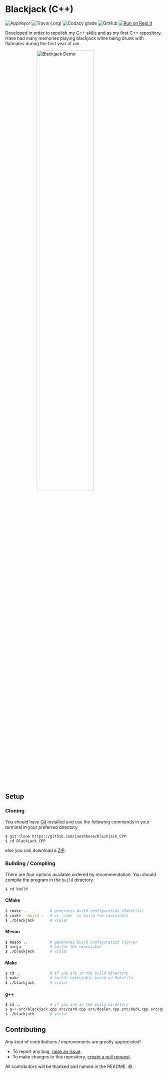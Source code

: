 # Blackjack (C++)
![AppVeyor](https://img.shields.io/appveyor/build/ineshbose/blackjack-cpp?label=AppVeyor&style=flat-square)
![Travis (.org)](https://img.shields.io/travis/ineshbose/blackjack_cpp?label=Travis&style=flat-square)
![Codacy grade](https://img.shields.io/codacy/grade/760d6c817b324726898e79ded9aa807e?style=flat-square)
![GitHub](https://img.shields.io/github/license/ineshbose/Blackjack_CPP?style=flat-square)
[![Run on Repl.it](https://repl.it/badge/github/ineshbose/blackjack_cpp)](https://repl.it/github/ineshbose/blackjack_cpp)

Developed in order to repolish my C++ skills and as my first C++ repository. Have had many memories playing blackjack while being drunk with flatmates during the first year of uni.


<img style="display: block; margin-left: auto; margin-right: auto; width: 60%;" alt="Blackjack Demo" src="data/demo.gif" />


## Setup

### Cloning
You should have [Git](https://git-scm.com/) installed and use the following commands in your terminal in your preferred directory
```sh
$ git clone https://github.com/ineshbose/Blackjack_CPP
$ cd Blackjack_CPP
```
else you can download a [ZIP](https://github.com/ineshbose/Blackjack_CPP/archive/master.zip).

### Building / Compiling
There are four options available ordered by recommendation. You should compile the program in the `build` directory.
```sh
$ cd build
```

#### CMake
```sh
$ cmake ..          # generates build configuration (Makefile)
$ cmake --build .   # or `make` to build the executable
$ ./blackjack       # viola!
```

#### Meson
```sh
$ meson ..          # generates build configuration (ninja)
$ ninja             # builds the executable
$ ./blackjack       # viola!
```

#### Make
```sh
$ cd ..             # if you are in the build directory
$ make              # builds executable based on Makefile
$ ./blackjack       # viola!
```

#### g++
```sh
$ cd ..             # if you are in the build directory
$ g++ src/blackjack.cpp src/card.cpp src/dealer.cpp src/deck.cpp src/game.cpp src/player.cpp src/print.cpp src/statistics.cpp -o blackjack
$ ./blackjack       # viola!
```


## Contributing
Any kind of contributions / improvements are greatly appreciated!
* To report any bug, [raise an issue](https://github.com/ineshbose/Blackjack_CPP/issues).
* To make changes to this repository, [create a pull request](https://github.com/ineshbose/Blackjack_CPP/pulls).

All contributors will be thanked and named in the README. 😄